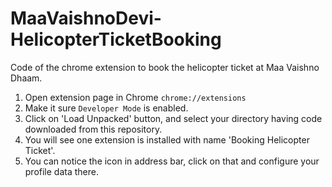 # MaaVaishnoDevi-HelicopterTicketBooking

Code of the chrome extension to book the helicopter ticket at Maa Vaishno Dhaam.


1. Open extension page in Chrome `chrome://extensions`
2. Make it sure `Developer Mode` is enabled.
3. Click on 'Load Unpacked' button, and select your directory having code downloaded from this repository.
4. You will see one extension is installed with name 'Booking Helicopter Ticket'.
5. You can notice the icon in address bar, click on that and configure your profile data there.
